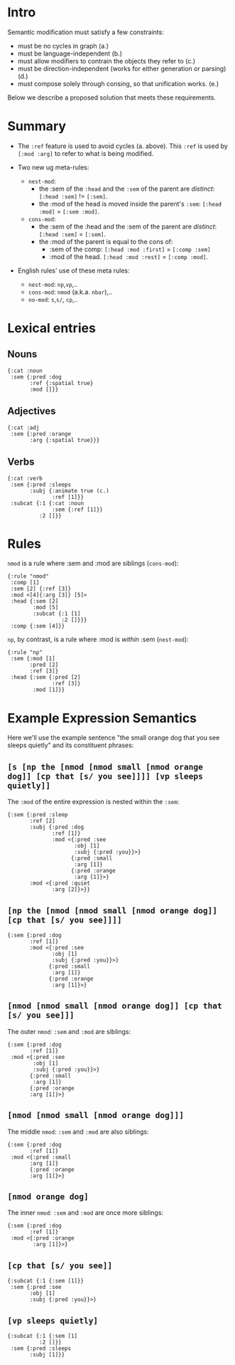 # Intro

Semantic modification must satisfy a few constraints:

- must be no cycles in graph (a.)
- must be language-independent (b.)
- must allow modifiers to contrain the objects they refer to (c.)
- must be direction-independent (works for either generation or parsing) (d.)
- must compose solely through consing, so that unification works. (e.)

Below we describe a proposed solution that meets these requirements.

# Summary

- The `:ref` feature is used to avoid cycles (a. above). This `:ref` is used by `[:mod :arg]` to refer to what is being modified.

- Two new ug meta-rules:
  - `nest-mod`: 
     - the :sem of the `:head` and the `:sem` of the parent are *distinct*: `[:head :sem]` != `[:sem]`.
     - the :mod of the head is moved inside the parent's `:sem`: `[:head :mod]` = `[:sem :mod]`.
  - `cons-mod`:
     - the :sem of the :head and the :sem of the parent are *distinct*: `[:head :sem]` = `[:sem]`.
	 - the :mod of the parent is equal to the cons of:
	   - :sem of the comp: `[:head :mod :first]` = `[:comp :sem]`
	   - :mod of the head. `[:head :mod :rest]`  = `[:comp :mod]`.
  
- English rules' use of these meta rules:
  - `nest-mod`: `np`,`vp`,..
  - `cons-mod`: `nmod` (a.k.a. `nbar`),..
  - `no-mod`:   `s`,`s/`, `cp`,..


# Lexical entries

## Nouns

```
{:cat :noun
 :sem {:pred :dog
       :ref {:spatial true}
       :mod []}}
```

## Adjectives

```
{:cat :adj
 :sem {:pred :orange
       :arg {:spatial true}}}
```

## Verbs

```
{:cat :verb
 :sem {:pred :sleeps
       :subj {:animate true (c.)
	          :ref [1]}}
 :subcat {:1 {:cat :noun
              :sem {:ref [1]}}
	      :2 []}}
```

# Rules

`nmod` is a rule where :sem and :mod are siblings (`cons-mod`): 

```
{:rule "nmod"
 :comp [1]
 :sem [2] {:ref [3]}
 :mod <[4]{:arg [3]} [5]>
 :head {:sem [2]
        :mod [5]
        :subcat {:1 [1]
                 :2 []}}}
 :comp {:sem [4]}}
```

`np`, by contrast, is a rule where :mod is *within* :sem (`nest-mod`):

```
{:rule "np"
 :sem {:mod [1]
       :pred [2]
	   :ref [3]}
 :head {:sem {:pred [2]
              :ref [3]}
        :mod [1]}}
```

# Example Expression Semantics

Here we'll use the example sentence "the small orange dog that you see sleeps quietly" and its constituent phrases:

## `[s [np the [nmod [nmod small [nmod orange dog]] [cp that [s/ you see]]]] [vp sleeps quietly]]`

The `:mod` of the entire expression is nested within the `:sem`:

```
{:sem {:pred :sleep
       :ref [2]
       :subj {:pred :dog
              :ref [1]}
              :mod <{:pred :see
                     :obj [1]
                     :subj {:pred :you}}>}
                    {:pred :small
                     :arg [1]}
                    {:pred :orange
                     :arg [1]}>}
       :mod <{:pred :quiet
	          :arg [2]}>}}
```

## `[np the [nmod [nmod small [nmod orange dog]] [cp that [s/ you see]]]]`

```
{:sem {:pred :dog
       :ref [1]}
       :mod <{:pred :see
              :obj [1]
              :subj {:pred :you}}>}
             {:pred :small
              :arg [1]}
             {:pred :orange
              :arg [1]}>}
```

## `[nmod [nmod small [nmod orange dog]] [cp that [s/ you see]]]`

The outer `nmod`: `:sem` and `:mod` are siblings:

```
{:sem {:pred :dog
       :ref [1]}
 :mod <{:pred :see
        :obj [1]
        :subj {:pred :you}}>}
       {:pred :small
        :arg [1]}
       {:pred :orange
       :arg [1]}>}
```

## `[nmod [nmod small [nmod orange dog]]]`

The middle `nmod`: `:sem` and `:mod` are also siblings:

```
{:sem {:pred :dog
       :ref [1]}
 :mod <{:pred :small
       :arg [1]}
       {:pred :orange
       :arg [1]}>}
```

## `[nmod orange dog]`

The inner `nmod`: `:sem` and `:mod` are once more siblings:

```
{:sem {:pred :dog
       :ref [1]}
 :mod <{:pred :orange
        :arg [1]}>}
```

## `[cp that [s/ you see]]`

```
{:subcat {:1 {:sem [1]}}
 :sem {:pred :see
       :obj [1]
       :subj {:pred :you}}>}
```

## `[vp sleeps quietly]`

```
{:subcat {:1 {:sem [1]
          :2 []}}
 :sem {:pred :sleeps
       :subj [1]}}
```
